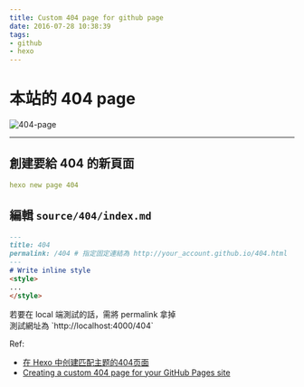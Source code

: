 ```yaml
---
title: Custom 404 page for github page
date: 2016-07-28 10:38:39
tags:
- github
- hexo
---
```


# 本站的 404 page
![404-page](http://imgur.com/Lg9AMHO.png)


<!-- more -->

----

## 創建要給 404 的新頁面

``` yml
hexo new page 404
```

## 編輯 `source/404/index.md`

``` md source/404/index.md
---
title: 404
permalink: /404 # 指定固定連結為 http://your_account.github.io/404.html
---
# Write inline style
<style>
...
</style>

```



<div class="tip">
	若要在 local 端測試的話，需將 permalink 拿掉
	<div>測試網址為 `http://localhost:4000/404`</div>
</div>


Ref:
- [在 Hexo 中创建匹配主题的404页面](http://moxfive.xyz/2015/10/16/hexo-404-page/)
- [Creating a custom 404 page for your GitHub Pages site](https://help.github.com/articles/creating-a-custom-404-page-for-your-github-pages-site/)